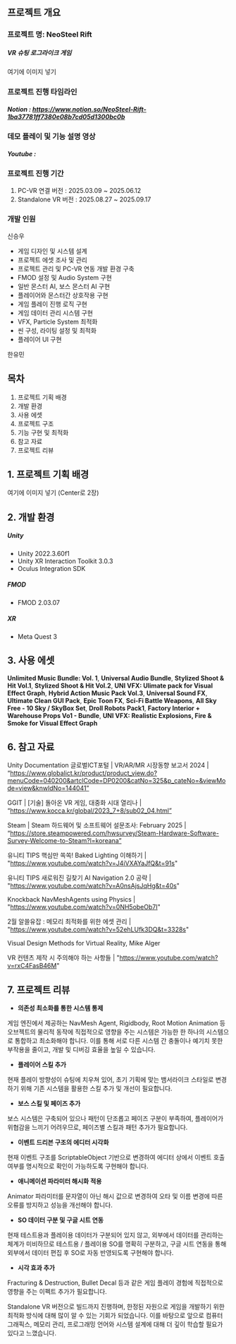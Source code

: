 ## 프로젝트 개요
### 프로젝트 명: NeoSteel Rift
##### VR 슈팅 로그라이크 게임

여기에 이미지 넣기

### 프로젝트 진행 타임라인
##### Notion : https://www.notion.so/NeoSteel-Rift-1ba37781ff7380e08b7cd05d1300bc0b

### 데모 플레이 및 기능 설명 영상
##### Youtube :

### 프로젝트 진행 기간
1. PC-VR 연결 버전 : 2025.03.09 ~ 2025.06.12
2. Standalone VR 버전 : 2025.08.27 ~ 2025.09.17

### 개발 인원
신승우
- 게임 디자인 및 시스템 설계
- 프로젝트 에셋 조사 및 관리
- 프로젝트 관리 및 PC-VR 연동 개발 환경 구축
- FMOD 설정 및 Audio System 구현
- 일반 몬스터 AI, 보스 몬스터 AI 구현
- 플레이어와 몬스터간 상호작용 구현
- 게임 플레이 진행 로직 구현
- 게임 데이터 관리 시스템 구현
- VFX, Particle System 최적화
- 씬 구성, 라이팅 설정 및 최적화
- 플레이어 UI 구현

한유민

## 목차
1. 프로젝트 기획 배경
2. 개발 환경
3. 사용 에셋
4. 프로젝트 구조
5. 기능 구현 및 최적화
6. 참고 자료
7. 프로젝트 리뷰


## 1. 프로젝트 기획 배경
여기에 이미지 넣기 (Center로 2장)
## 2. 개발 환경
##### Unity
- Unity 2022.3.60f1
- Unity XR Interaction Toolkit 3.0.3
- Oculus Integration SDK
  
##### FMOD
- FMOD 2.03.07

##### XR
- Meta Quest 3

## 3. 사용 에셋
**Unlimited Music Bundle: Vol. 1**,     **Universal Audio Bundle**,     **Stylized Shoot & Hit Vol.1**,     **Stylized Shoot & Hit Vol.2**,     **UNI VFX: Ulimate pack for Visual Effect Graph**,     **Hybrid Action Music Pack Vol.3**,     **Universal Sound FX**,     **Ultimate Clean GUI Pack**,      **Epic Toon FX**,     **Sci-Fi Battle Weapons**,     **All Sky Free - 10 Sky / SkyBox Set**,     **Droll Robots Pack1**,     **Factory Interior + Warehouse Props Vo1 - Bundle**,     **UNI VFX: Realistic Explosions, Fire & Smoke for Visual Effect Graph**


## 6. 참고 자료
Unity Documentation
글로벌ICT포털 | VR/AR/MR 시장동향 보고서 2024 | “https://www.globalict.kr/product/product_view.do?menuCode=040200&artclCode=DP0200&catNo=325&p_cateNo=&viewMode=view&knwldNo=144041”

GGIT | [기술] 돌아온 VR 게임, 대중화 시대 열리나 | “https://www.kocca.kr/global/2023_7+8/sub02_04.html”

Steam | Steam 하드웨어 및 소프트웨어 설문조사: February 2025 | “https://store.steampowered.com/hwsurvey/Steam-Hardware-Software-Survey-Welcome-to-Steam?l=koreana”

유니티 TIPS 핵심만 쏙쏙! Baked Lighting 이해하기 | "https://www.youtube.com/watch?v=J4iVXAYaJfQ&t=91s"

유니티 TIPS 새로워진 길찾기 AI Navigation 2.0 공략 | "https://www.youtube.com/watch?v=A0nsAjsJqHg&t=40s"

Knockback NavMeshAgents using Physics | "https://www.youtube.com/watch?v=0NH5obeOb7I"

2월 알쓸유잡 : 메모리 최적화를 위한 에셋 관리 | "https://www.youtube.com/watch?v=52ehLUfk3DQ&t=3328s"

Visual Design Methods for Virtual Reality, Mike Alger

VR 컨텐츠 제작 시 주의해야 하는 사항들 | "https://www.youtube.com/watch?v=rxC4FasB46M"


## 7. 프로젝트 리뷰
- **의존성 최소화를 통한 시스템 통제**
  
게임 엔진에서 제공하는 NavMesh Agent, Rigidbody, Root Motion Animation 등 오브젝트의 물리적 동작에 직접적으로 영향을 주는 시스템은 가능한 한 하나의 시스템으로 통합하고 최소화해야 합니다. 이를 통해 서로 다른 시스템 간 충돌이나 예기치 못한 부작용을 줄이고, 개발 및 디버깅 효율을 높일 수 있습니다.

- **플레이어 스킬 추가**

현재 플레이 방향성이 슈팅에 치우쳐 있어, 초기 기획에 맞는 뱀서라이크 스타일로 변경하기 위해 기존 시스템을 활용한 스킬 추가 및 개선이 필요합니다.

- **보스 스킬 및 페이즈 추가**

보스 시스템은 구축되어 있으나 패턴이 단조롭고 페이즈 구분이 부족하여, 플레이어가 위협감을 느끼기 어려우므로, 페이즈별 스킬과 패턴 추가가 필요합니다.

- **이벤트 드리븐 구조의 에디터 시각화**

현재 이벤트 구조를 ScriptableObject 기반으로 변경하여 에디터 상에서 이벤트 호출 여부를 명시적으로 확인이 가능하도록 구현해야 합니다.

- **애니메이션 파라미터 해시화 적용**

Animator 파라미터를 문자열이 아닌 해시 값으로 변경하여 오타 및 이름 변경에 따른 오류를 방지하고 성능을 개선해야 합니다.

- **SO 데이터 구분 및 구글 시트 연동**

현재 테스트용과 플레이용 데이터가 구분되어 있지 않고, 외부에서 데이터를 관리하는 체계가 미비하므로 테스트용 / 플레이용 SO를 명확히 구분하고, 구글 시트 연동을 통해 외부에서 데이터 편집 후 SO로 자동 반영되도록 구현해야 합니다.

- **시각 효과 추가**
  
Fracturing & Destruction, Bullet Decal 등과 같은 게임 플레이 경험에 직접적으로 영향을 주는 이펙트 추가가 필요합니다.


Standalone VR 버전으로 빌드까지 진행하며, 한정된 자원으로 게임을 개발하기 위한 최적화 방식에 대해 많이 알 수 있는 기회가 되었습니다. 이를 바탕으로 앞으로 컴퓨터 그래픽스, 메모리 관리, 프로그래밍 언어와 시스템 설계에 대해 더 깊이 학습할 필요가 있다고 느꼈습니다.

